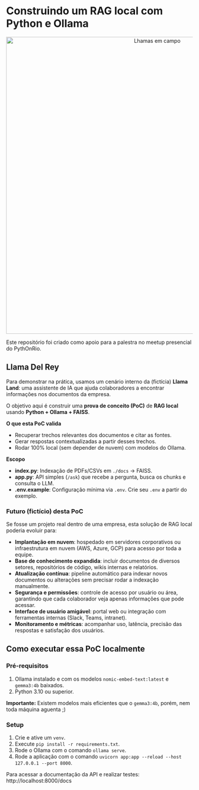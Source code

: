 # Construindo um RAG local com Python e Ollama

<p align="center">
  <img src="https://alpacaglobalstore.com/cdn/shop/articles/foto_blog_sostenible-3.jpg?v=1738071396&width=3000" alt="Lhamas em campo" width="800px">
</p>


Este repositório foi criado como apoio para a palestra no meetup presencial do PythOnRio.

## Llama Del Rey

Para demonstrar na prática, usamos um cenário interno da (fictícia) **Llama Land**: uma assistente de IA que ajuda colaboradores a encontrar informações nos documentos da empresa.  

O objetivo aqui é construir uma **prova de conceito (PoC)** de **RAG local** usando **Python + Ollama + FAISS**.

**O que esta PoC valida**
- Recuperar trechos relevantes dos documentos e citar as fontes.
- Gerar respostas contextualizadas a partir desses trechos.
- Rodar 100% local (sem depender de nuvem) com modelos do Ollama.

**Escopo**
- **index.py**: Indexação de PDFs/CSVs em `./docs` → FAISS.
- **app.py**: API simples (`/ask`) que recebe a pergunta, busca os chunks e consulta o LLM.
- **.env.example**: Configuração mínima via `.env`. Crie seu `.env` a partir do exemplo.

### Futuro (fictício) desta PoC

Se fosse um projeto real dentro de uma empresa, esta solução de RAG local poderia evoluir para:

- **Implantação em nuvem**: hospedado em servidores corporativos ou infraestrutura em nuvem (AWS, Azure, GCP) para acesso por toda a equipe.
- **Base de conhecimento expandida**: incluir documentos de diversos setores, repositórios de código, wikis internas e relatórios.
- **Atualização contínua**: pipeline automático para indexar novos documentos ou alterações sem precisar rodar a indexação manualmente.
- **Segurança e permissões**: controle de acesso por usuário ou área, garantindo que cada colaborador veja apenas informações que pode acessar.
- **Interface de usuário amigável**: portal web ou integração com ferramentas internas (Slack, Teams, intranet).
- **Monitoramento e métricas**: acompanhar uso, latência, precisão das respostas e satisfação dos usuários.

## Como executar essa PoC localmente

### Pré-requisitos

1. Ollama instalado e com os modelos `nomic-embed-text:latest` e `gemma3:4b` baixados.
2. Python 3.10 ou superior.

**Importante:** Existem modelos mais eficientes que o `gemma3:4b`, porém, nem toda máquina aguenta ;)

### Setup

1. Crie e ative um `venv`.
2. Execute `pip install -r requirements.txt`.
3. Rode o Ollama com o comando `ollama serve`.
4. Rode a aplicação com o comando `uvicorn app:app --reload --host 127.0.0.1 --port 8000`.

Para acessar a documentação da API e realizar testes: http://localhost:8000/docs

